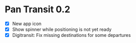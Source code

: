Pan Transit 0.2
===============

* [x] New app icon
* [x] Show spinner while positioning is not yet ready
* [x] Digitransit: Fix missing destinations for some departures
